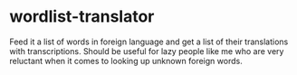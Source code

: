 # wordlist-translator
Feed it a list of words in foreign language and get a list of their translations with transcriptions. Should be useful for lazy people like me who are very reluctant when it comes to looking up unknown foreign words.
